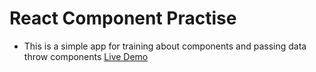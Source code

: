 # React Component Practise

- This is a simple app for training about components and passing data throw components
[Live Demo](https://react-component-practise.vercel.app/)
